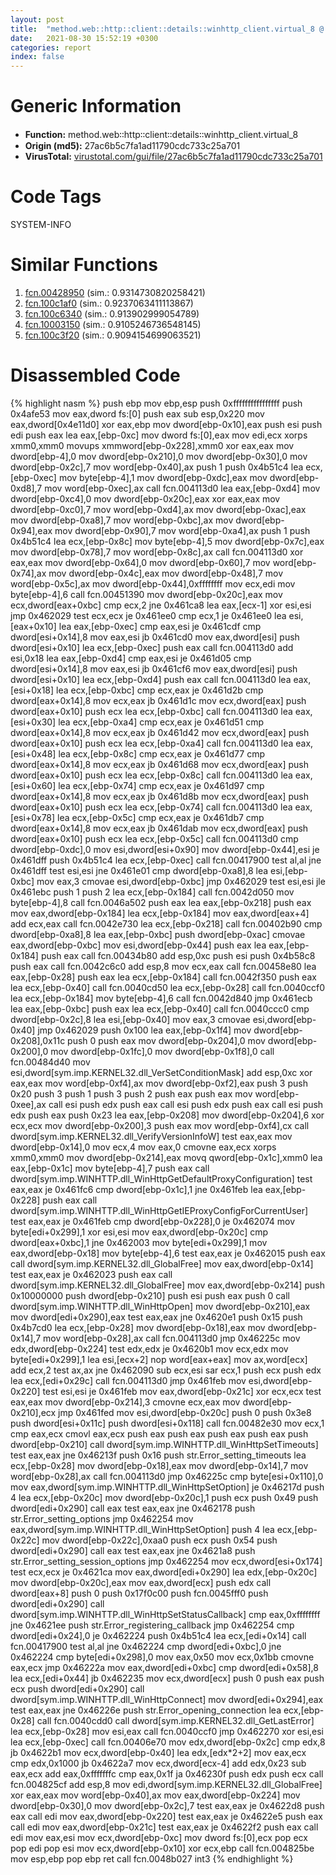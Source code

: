 ```yaml
---
layout: post
title:  "method.web꞉꞉http꞉꞉client꞉꞉details꞉꞉winhttp_client.virtual_8 @ 27ac6b5c7fa1ad11790cdc733c25a701"
date:   2021-08-30 15:52:19 +0300
categories: report
index: false
---
```


# Generic Information
- **Function:** method.web꞉꞉http꞉꞉client꞉꞉details꞉꞉winhttp\_client.virtual\_8
- **Origin (md5):** 27ac6b5c7fa1ad11790cdc733c25a701
- **VirusTotal:** [virustotal.com/gui/file/27ac6b5c7fa1ad11790cdc733c25a701][virustotal_ref]

# Code Tags
<span class="tag" id="SYSTEM-INFO">SYSTEM-INFO</span>


# Similar Functions

1. [fcn.00428950][similar_1_ref] (sim.: 0.9314730820258421)
2. [fcn.100c1af0][similar_2_ref] (sim.: 0.9237063411113867)
3. [fcn.100c6340][similar_3_ref] (sim.: 0.913902999054789)
4. [fcn.10003150][similar_4_ref] (sim.: 0.9105246736548145)
5. [fcn.100c3f20][similar_5_ref] (sim.: 0.9094154699063521)


# Disassembled Code

{% highlight nasm %}
push ebp
mov ebp,esp
push 0xffffffffffffffff
push 0x4afe53
mov eax,dword fs:[0]
push eax
sub esp,0x220
mov eax,dword[0x4e11d0]
xor eax,ebp
mov dword[ebp-0x10],eax
push esi
push edi
push eax
lea eax,[ebp-0xc]
mov dword fs:[0],eax
mov edi,ecx
xorps xmm0,xmm0
movups xmmword[ebp-0x228],xmm0
xor eax,eax
mov dword[ebp-4],0
mov dword[ebp-0x210],0
mov dword[ebp-0x30],0
mov dword[ebp-0x2c],7
mov word[ebp-0x40],ax
push 1
push 0x4b51c4
lea ecx,[ebp-0xec]
mov byte[ebp-4],1
mov dword[ebp-0xdc],eax
mov dword[ebp-0xd8],7
mov word[ebp-0xec],ax
call fcn.004113d0
lea eax,[ebp-0xd4]
mov dword[ebp-0xc4],0
mov dword[ebp-0x20c],eax
xor eax,eax
mov dword[ebp-0xc0],7
mov word[ebp-0xd4],ax
mov dword[ebp-0xac],eax
mov dword[ebp-0xa8],7
mov word[ebp-0xbc],ax
mov dword[ebp-0x94],eax
mov dword[ebp-0x90],7
mov word[ebp-0xa4],ax
push 1
push 0x4b51c4
lea ecx,[ebp-0x8c]
mov byte[ebp-4],5
mov dword[ebp-0x7c],eax
mov dword[ebp-0x78],7
mov word[ebp-0x8c],ax
call fcn.004113d0
xor eax,eax
mov dword[ebp-0x64],0
mov dword[ebp-0x60],7
mov word[ebp-0x74],ax
mov dword[ebp-0x4c],eax
mov dword[ebp-0x48],7
mov word[ebp-0x5c],ax
mov dword[ebp-0x44],0xffffffff
mov ecx,edi
mov byte[ebp-4],6
call fcn.00451390
mov dword[ebp-0x20c],eax
mov ecx,dword[eax+0xbc]
cmp ecx,2
jne 0x461ca8
lea eax,[ecx-1]
xor esi,esi
jmp 0x462029
test ecx,ecx
je 0x461ee0
cmp ecx,1
je 0x461ee0
lea esi,[eax+0x10]
lea eax,[ebp-0xec]
cmp eax,esi
je 0x461cdf
cmp dword[esi+0x14],8
mov eax,esi
jb 0x461cd0
mov eax,dword[esi]
push dword[esi+0x10]
lea ecx,[ebp-0xec]
push eax
call fcn.004113d0
add esi,0x18
lea eax,[ebp-0xd4]
cmp eax,esi
je 0x461d05
cmp dword[esi+0x14],8
mov eax,esi
jb 0x461cf6
mov eax,dword[esi]
push dword[esi+0x10]
lea ecx,[ebp-0xd4]
push eax
call fcn.004113d0
lea eax,[esi+0x18]
lea ecx,[ebp-0xbc]
cmp ecx,eax
je 0x461d2b
cmp dword[eax+0x14],8
mov ecx,eax
jb 0x461d1c
mov ecx,dword[eax]
push dword[eax+0x10]
push ecx
lea ecx,[ebp-0xbc]
call fcn.004113d0
lea eax,[esi+0x30]
lea ecx,[ebp-0xa4]
cmp ecx,eax
je 0x461d51
cmp dword[eax+0x14],8
mov ecx,eax
jb 0x461d42
mov ecx,dword[eax]
push dword[eax+0x10]
push ecx
lea ecx,[ebp-0xa4]
call fcn.004113d0
lea eax,[esi+0x48]
lea ecx,[ebp-0x8c]
cmp ecx,eax
je 0x461d77
cmp dword[eax+0x14],8
mov ecx,eax
jb 0x461d68
mov ecx,dword[eax]
push dword[eax+0x10]
push ecx
lea ecx,[ebp-0x8c]
call fcn.004113d0
lea eax,[esi+0x60]
lea ecx,[ebp-0x74]
cmp ecx,eax
je 0x461d97
cmp dword[eax+0x14],8
mov ecx,eax
jb 0x461d8b
mov ecx,dword[eax]
push dword[eax+0x10]
push ecx
lea ecx,[ebp-0x74]
call fcn.004113d0
lea eax,[esi+0x78]
lea ecx,[ebp-0x5c]
cmp ecx,eax
je 0x461db7
cmp dword[eax+0x14],8
mov ecx,eax
jb 0x461dab
mov ecx,dword[eax]
push dword[eax+0x10]
push ecx
lea ecx,[ebp-0x5c]
call fcn.004113d0
cmp dword[ebp-0xdc],0
mov esi,dword[esi+0x90]
mov dword[ebp-0x44],esi
je 0x461dff
push 0x4b51c4
lea ecx,[ebp-0xec]
call fcn.00417900
test al,al
jne 0x461dff
test esi,esi
jne 0x461e01
cmp dword[ebp-0xa8],8
lea esi,[ebp-0xbc]
mov eax,3
cmovae esi,dword[ebp-0xbc]
jmp 0x462029
test esi,esi
jle 0x461ebc
push 1
push 2
lea ecx,[ebp-0x184]
call fcn.0042d050
mov byte[ebp-4],8
call fcn.0046a502
push eax
lea eax,[ebp-0x218]
push eax
mov eax,dword[ebp-0x184]
lea ecx,[ebp-0x184]
mov eax,dword[eax+4]
add ecx,eax
call fcn.0042e730
lea ecx,[ebp-0x218]
call fcn.00402b90
cmp dword[ebp-0xa8],8
lea eax,[ebp-0xbc]
push dword[ebp-0xac]
cmovae eax,dword[ebp-0xbc]
mov esi,dword[ebp-0x44]
push eax
lea eax,[ebp-0x184]
push eax
call fcn.00434b80
add esp,0xc
push esi
push 0x4b58c8
push eax
call fcn.0042c6c0
add esp,8
mov ecx,eax
call fcn.00458e80
lea eax,[ebp-0x28]
push eax
lea ecx,[ebp-0x184]
call fcn.0042f350
push eax
lea ecx,[ebp-0x40]
call fcn.0040cd50
lea ecx,[ebp-0x28]
call fcn.0040ccf0
lea ecx,[ebp-0x184]
mov byte[ebp-4],6
call fcn.0042d840
jmp 0x461ecb
lea eax,[ebp-0xbc]
push eax
lea ecx,[ebp-0x40]
call fcn.0040ccc0
cmp dword[ebp-0x2c],8
lea esi,[ebp-0x40]
mov eax,3
cmovae esi,dword[ebp-0x40]
jmp 0x462029
push 0x100
lea eax,[ebp-0x1f4]
mov dword[ebp-0x208],0x11c
push 0
push eax
mov dword[ebp-0x204],0
mov dword[ebp-0x200],0
mov dword[ebp-0x1fc],0
mov dword[ebp-0x1f8],0
call fcn.00484d40
mov esi,dword[sym.imp.KERNEL32.dll_VerSetConditionMask]
add esp,0xc
xor eax,eax
mov word[ebp-0xf4],ax
mov dword[ebp-0xf2],eax
push 3
push 0x20
push 3
push 1
push 3
push 2
push eax
push eax
mov word[ebp-0xee],ax
call esi
push edx
push eax
call esi
push edx
push eax
call esi
push edx
push eax
push 0x23
lea eax,[ebp-0x208]
mov dword[ebp-0x204],6
xor ecx,ecx
mov dword[ebp-0x200],3
push eax
mov word[ebp-0xf4],cx
call dword[sym.imp.KERNEL32.dll_VerifyVersionInfoW]
test eax,eax
mov dword[ebp-0x14],0
mov ecx,4
mov eax,0
cmovne eax,ecx
xorps xmm0,xmm0
mov dword[ebp-0x214],eax
movq qword[ebp-0x1c],xmm0
lea eax,[ebp-0x1c]
mov byte[ebp-4],7
push eax
call dword[sym.imp.WINHTTP.dll_WinHttpGetDefaultProxyConfiguration]
test eax,eax
je 0x461fc6
cmp dword[ebp-0x1c],1
jne 0x461feb
lea eax,[ebp-0x228]
push eax
call dword[sym.imp.WINHTTP.dll_WinHttpGetIEProxyConfigForCurrentUser]
test eax,eax
je 0x461feb
cmp dword[ebp-0x228],0
je 0x462074
mov byte[edi+0x299],1
xor esi,esi
mov eax,dword[ebp-0x20c]
cmp dword[eax+0xbc],1
jne 0x462003
mov byte[edi+0x299],1
mov eax,dword[ebp-0x18]
mov byte[ebp-4],6
test eax,eax
je 0x462015
push eax
call dword[sym.imp.KERNEL32.dll_GlobalFree]
mov eax,dword[ebp-0x14]
test eax,eax
je 0x462023
push eax
call dword[sym.imp.KERNEL32.dll_GlobalFree]
mov eax,dword[ebp-0x214]
push 0x10000000
push dword[ebp-0x210]
push esi
push eax
push 0
call dword[sym.imp.WINHTTP.dll_WinHttpOpen]
mov dword[ebp-0x210],eax
mov dword[edi+0x290],eax
test eax,eax
jne 0x4620e1
push 0x15
push 0x4b7cd0
lea ecx,[ebp-0x28]
mov dword[ebp-0x18],eax
mov dword[ebp-0x14],7
mov word[ebp-0x28],ax
call fcn.004113d0
jmp 0x46225c
mov edx,dword[ebp-0x224]
test edx,edx
je 0x4620b1
mov ecx,edx
mov byte[edi+0x299],1
lea esi,[ecx+2]
nop word[eax+eax]
mov ax,word[ecx]
add ecx,2
test ax,ax
jne 0x462090
sub ecx,esi
sar ecx,1
push ecx
push edx
lea ecx,[edi+0x29c]
call fcn.004113d0
jmp 0x461feb
mov esi,dword[ebp-0x220]
test esi,esi
je 0x461feb
mov eax,dword[ebp-0x21c]
xor ecx,ecx
test eax,eax
mov dword[ebp-0x214],3
cmovne ecx,eax
mov dword[ebp-0x210],ecx
jmp 0x461fed
mov esi,dword[ebp-0x20c]
push 0
push 0x3e8
push dword[esi+0x11c]
push dword[esi+0x118]
call fcn.00482e30
mov ecx,1
cmp eax,ecx
cmovl eax,ecx
push eax
push eax
push eax
push eax
push dword[ebp-0x210]
call dword[sym.imp.WINHTTP.dll_WinHttpSetTimeouts]
test eax,eax
jne 0x46213f
push 0x16
push str.Error_setting_timeouts
lea ecx,[ebp-0x28]
mov dword[ebp-0x18],eax
mov dword[ebp-0x14],7
mov word[ebp-0x28],ax
call fcn.004113d0
jmp 0x46225c
cmp byte[esi+0x110],0
mov eax,dword[sym.imp.WINHTTP.dll_WinHttpSetOption]
je 0x46217d
push 4
lea ecx,[ebp-0x20c]
mov dword[ebp-0x20c],1
push ecx
push 0x49
push dword[edi+0x290]
call eax
test eax,eax
jne 0x462178
push str.Error_setting_options
jmp 0x462254
mov eax,dword[sym.imp.WINHTTP.dll_WinHttpSetOption]
push 4
lea ecx,[ebp-0x22c]
mov dword[ebp-0x22c],0xaa0
push ecx
push 0x54
push dword[edi+0x290]
call eax
test eax,eax
jne 0x4621a8
push str.Error_setting_session_options
jmp 0x462254
mov ecx,dword[esi+0x174]
test ecx,ecx
je 0x4621ca
mov eax,dword[edi+0x290]
lea edx,[ebp-0x20c]
mov dword[ebp-0x20c],eax
mov eax,dword[ecx]
push edx
call dword[eax+8]
push 0
push 0x17f0c00
push fcn.0045fff0
push dword[edi+0x290]
call dword[sym.imp.WINHTTP.dll_WinHttpSetStatusCallback]
cmp eax,0xffffffff
jne 0x4621ee
push str.Error_registering_callback
jmp 0x462254
cmp dword[edi+0x24],0
je 0x462224
push 0x4b51c4
lea ecx,[edi+0x14]
call fcn.00417900
test al,al
jne 0x462224
cmp dword[edi+0xbc],0
jne 0x462224
cmp byte[edi+0x298],0
mov eax,0x50
mov ecx,0x1bb
cmovne eax,ecx
jmp 0x46222a
mov eax,dword[edi+0xbc]
cmp dword[edi+0x58],8
lea ecx,[edi+0x44]
jb 0x462235
mov ecx,dword[ecx]
push 0
push eax
push ecx
push dword[edi+0x290]
call dword[sym.imp.WINHTTP.dll_WinHttpConnect]
mov dword[edi+0x294],eax
test eax,eax
jne 0x46226e
push str.Error_opening_connection
lea ecx,[ebp-0x28]
call fcn.0040cdd0
call dword[sym.imp.KERNEL32.dll_GetLastError]
lea ecx,[ebp-0x28]
mov esi,eax
call fcn.0040ccf0
jmp 0x462270
xor esi,esi
lea ecx,[ebp-0xec]
call fcn.00406e70
mov edx,dword[ebp-0x2c]
cmp edx,8
jb 0x4622b1
mov ecx,dword[ebp-0x40]
lea edx,[edx*2+2]
mov eax,ecx
cmp edx,0x1000
jb 0x4622a7
mov ecx,dword[ecx-4]
add edx,0x23
sub eax,ecx
add eax,0xfffffffc
cmp eax,0x1f
ja 0x46230f
push edx
push ecx
call fcn.004825cf
add esp,8
mov edi,dword[sym.imp.KERNEL32.dll_GlobalFree]
xor eax,eax
mov word[ebp-0x40],ax
mov eax,dword[ebp-0x224]
mov dword[ebp-0x30],0
mov dword[ebp-0x2c],7
test eax,eax
je 0x4622d8
push eax
call edi
mov eax,dword[ebp-0x220]
test eax,eax
je 0x4622e5
push eax
call edi
mov eax,dword[ebp-0x21c]
test eax,eax
je 0x4622f2
push eax
call edi
mov eax,esi
mov ecx,dword[ebp-0xc]
mov dword fs:[0],ecx
pop ecx
pop edi
pop esi
mov ecx,dword[ebp-0x10]
xor ecx,ebp
call fcn.004825be
mov esp,ebp
pop ebp
ret
call fcn.0048b027
int3
{% endhighlight %}


[similar_1_ref]: /report/fcn.00428950@38d41d729f8f30faf0dd96f0c7acba4b
[similar_2_ref]: /report/fcn.100c1af0@a0ac129ff3ea4c0dfa9529c259a9502c
[similar_3_ref]: /report/fcn.100c6340@a0ac129ff3ea4c0dfa9529c259a9502c
[similar_4_ref]: /report/fcn.10003150@b74a1e462e0b6bacec09e2503391e156
[similar_5_ref]: /report/fcn.100c3f20@a0ac129ff3ea4c0dfa9529c259a9502c
[virustotal_ref]: https://www.virustotal.com/gui/file/27ac6b5c7fa1ad11790cdc733c25a701